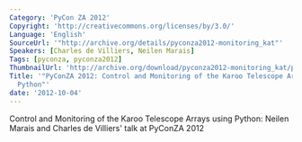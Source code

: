 ```yaml
---
Category: 'PyCon ZA 2012'
Copyright: 'http://creativecommons.org/licenses/by/3.0/'
Language: 'English'
SourceUrl: '"http://archive.org/details/pyconza2012-monitoring_kat"'
Speakers: [Charles de Villiers, Neilen Marais]
Tags: [pyconza, pyconza2012]
ThumbnailUrl: 'http://archive.org/download/pyconza2012-monitoring_kat/pyconza2012-monitoring_kat.thumbs/pyconza2012-monitoring_kat_000001.jpg'
Title: '"PyConZA 2012: Control and Monitoring of the Karoo Telescope Arrays using
  Python"'
date: '2012-10-04'
---
```

Control and Monitoring of the Karoo Telescope Arrays using Python: Neilen Marais and Charles de Villiers' talk at PyConZA 2012